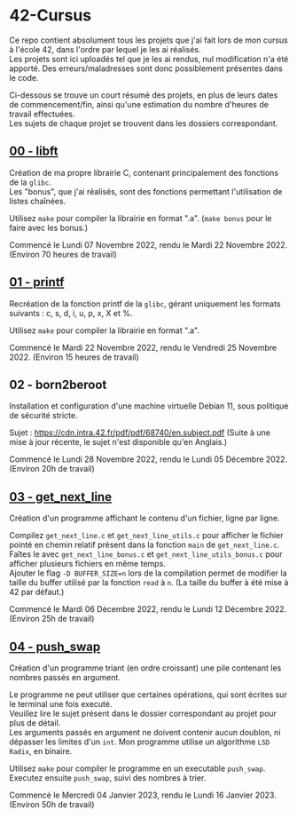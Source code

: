# 42-Cursus

Ce repo contient absolument tous les projets que j'ai fait lors de mon cursus à l'école 42, dans l'ordre par lequel je les ai réalisés.  
Les projets sont ici uploadés tel que je les ai rendus, nul modification n'a été apporté. Des erreurs/maladresses sont donc possiblement présentes dans le code.

Ci-dessous se trouve un court résumé des projets, en plus de leurs dates de commencement/fin, ainsi qu'une estimation du nombre d'heures de travail effectuées.  
Les sujets de chaque projet se trouvent dans les dossiers correspondant.

## [00 - libft](https://github.com/Alexioos95/42-Cursus/tree/main/00%20-%20libft)

Création de ma propre librairie C, contenant principalement des fonctions de la ```glibc```.  
Les "bonus", que j'ai réalisés, sont des fonctions permettant l'utilisation de listes chaînées.

Utilisez ```make``` pour compiler la librairie en format ".a". (```make bonus``` pour le faire avec les bonus.)

Commencé le Lundi 07 Novembre 2022, rendu le Mardi 22 Novembre 2022. (Environ 70 heures de travail)

## [01 - printf](https://github.com/Alexioos95/42-Cursus/tree/main/01%20-%20printf)

Recréation de la fonction printf de la ```glibc```, gérant uniquement les formats suivants : c, s, d, i, u, p, x, X et %.

Utilisez ```make``` pour compiler la librairie en format ".a".

Commencé le Mardi 22 Novembre 2022, rendu le Vendredi 25 Novembre 2022. (Environ 15 heures de travail)

## 02 - born2beroot

Installation et configuration d'une machine virtuelle Debian 11, sous politique de sécurité stricte.

Sujet : https://cdn.intra.42.fr/pdf/pdf/68740/en.subject.pdf (Suite à une mise à jour récente, le sujet n'est disponible qu'en Anglais.)

Commencé le Lundi 28 Novembre 2022, rendu le Lundi 05 Décembre 2022. (Environ 20h de travail)

## [03 - get_next_line](https://github.com/Alexioos95/42-Cursus/tree/main/03%20-%20get_next_line)

Création d'un programme affichant le contenu d'un fichier, ligne par ligne.

Compilez ```get_next_line.c``` et ```get_next_line_utils.c``` pour afficher le fichier pointé en chemin relatif présent dans la fonction ```main``` de ```get_next_line.c```.  
Faîtes le avec ```get_next_line_bonus.c``` et ```get_next_line_utils_bonus.c``` pour afficher plusieurs fichiers en même temps.  
Ajouter le flag ```-D BUFFER_SIZE=n``` lors de la compilation permet de modifier la taille du buffer utilisé par la fonction ```read``` à ```n```. (La taille du buffer à été mise à 42 par défaut.)

Commencé le Mardi 06 Décembre 2022, rendu le Lundi 12 Décembre 2022. (Environ 25h de travail)

## [04 - push_swap](https://github.com/Alexioos95/42-Cursus/tree/main/04%20-%20push_swap)

Création d'un programme triant (en ordre croissant) une pile contenant les nombres passés en argument.

Le programme ne peut utiliser que certaines opérations, qui sont écrites sur le terminal une fois executé.  
Veuillez lire le sujet présent dans le dossier correspondant au projet pour plus de détail.  
Les arguments passés en argument ne doivent contenir aucun doublon, ni dépasser les limites d'un ```int```.
Mon programme utilise un algorithme ```LSD Radix```, en binaire.

Utilisez ```make``` pour compiler le programme en un executable ```push_swap```.  
Executez ensuite ```push_swap```, suivi des nombres à trier.

Commencé le Mercredi 04 Janvier 2023, rendu le Lundi 16 Janvier 2023. (Environ 50h de travail)
